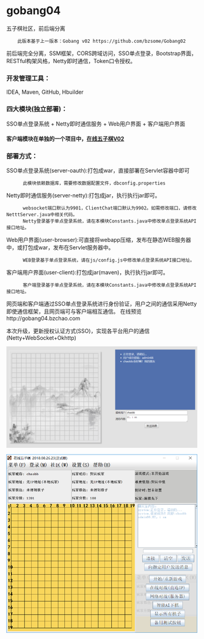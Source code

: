# gobang04
五子棋社区，前后端分离

        此版本基于上一版本：Gobang v02 https://github.com/bzsome/Gobang02
        
前后端完全分离，SSM框架，CORS跨域访问，SSO单点登录，Bootstrap界面，RESTful构架风格，Netty即时通信，Token口令授权。

### 开发管理工具：
  IDEA, Maven, GitHub, Hbuilder
  
### 四大模块(独立部署)：
  SSO单点登录系统 + Netty即时通信服务 + Web用户界面 + 客户端用户界面
#### 客户端模块在单独的一个项目中，[在线五子棋V02](https://github.com/bzsome/GobangClient02)

### 部署方式：
   SSO单点登录系统(server-oauth):打包成war，直接部署在Servlet容器中即可
   
          此模块依赖数据库，需要修改数据配置文件，dbconfig.properties
          
   Netty即时通信服务(server-netty):打包成jar，执行执行jar即可。
   
          websocket端口默认为9901，ClientChat端口默认为9902。如需修改端口，请修改NetttServer.java中相关代码。
          Netty登录基于单点登录系统，请在本模块Constants.java中修改单点登录系统API接口地址。
          
   Web用户界面(user-browser):可直接将webapp压缩，发布在静态WEB服务器中，或打包成war，发布在Servlet服务器中。
   
          WEB登录基于单点登录系统，请在js/config.js中修改单点登录系统API接口地址。
          
   客户端用户界面(user-client):打包成jar(maven)，执行执行jar即可。
   
          客户端登录基于单点登录系统，请在本模块Constants.java中修改单点登录系统API接口地址。
   
   
网页端和客户端通过SSO单点登录系统进行身份验证，用户之间的通信采用Netty即使通信框架，且网页端可与客户端相互通信。
在线预览http://gobang04.bzchao.com

本次升级，更新授权认证方式(SSO)，实现各平台用户的通信(Netty+WebSocket+Okhttp)


<img src="https://github.com/bzsome/gobang04/blob/master/doc/browser-message.png?raw=true" width="500"></img>

<img src="https://github.com/bzsome/gobang04/blob/master/doc/client.png?raw=true" width="500"></img>
